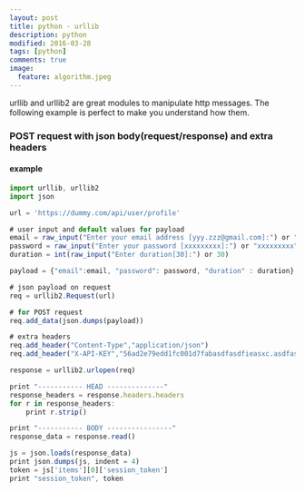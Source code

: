 ```yaml
---
layout: post
title: python - urllib
description: python
modified: 2016-03-28
tags: [python]
comments: true
image:
  feature: algorithm.jpeg
---
```

urllib and urllib2 are great modules to manipulate http messages.
The following example is perfect to make you understand how them. 

### POST request with json body(request/response) and extra headers

#### example

```javascript
import urllib, urllib2
import json

url = 'https://dummy.com/api/user/profile'

# user input and default values for payload
email = raw_input("Enter your email address [yyy.zzz@gmail.com]:") or "yyy.zzz@gmail.com"
password = raw_input("Enter your password [xxxxxxxxx]:") or "xxxxxxxxx"
duration = int(raw_input("Enter duration[30]:") or 30)

payload = {"email":email, "password": password, "duration" : duration}

# json payload on request
req = urllib2.Request(url)

# for POST request
req.add_data(json.dumps(payload))

# extra headers
req.add_header("Content-Type","application/json")
req.add_header("X-API-KEY","56ad2e79edd1fc001d7fabasdfasdfieasxc.asdfasdasdfasdfk")

response = urllib2.urlopen(req)

print "----------- HEAD --------------"
response_headers = response.headers.headers
for r in response_headers:
	print r.strip()

print "----------- BODY ----------------"
response_data = response.read()

js = json.loads(response_data)
print json.dumps(js, indent = 4)
token = js['items'][0]['session_token']
print "session_token", token
```
